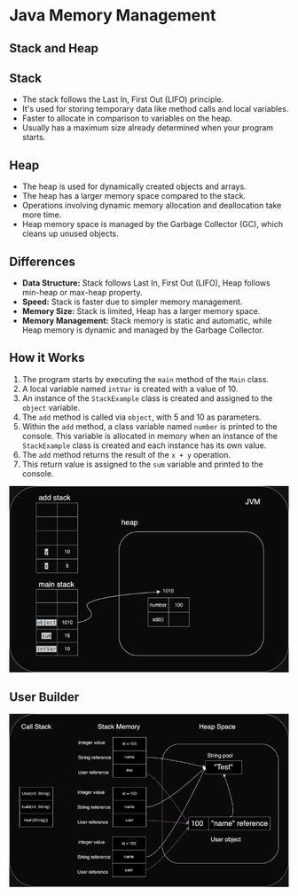 # __Java Memory Management__

## Stack and Heap

## Stack

- The stack follows the Last In, First Out (LIFO) principle.
- It's used for storing temporary data like method calls and local variables.
- Faster to allocate in comparison to variables on the heap.
- Usually has a maximum size already determined when your program starts.

## Heap

- The heap is used for dynamically created objects and arrays.
- The heap has a larger memory space compared to the stack.
- Operations involving dynamic memory allocation and deallocation take more time.
- Heap memory space is managed by the Garbage Collector (GC), which cleans up unused objects.

## Differences

- **Data Structure:** Stack follows Last In, First Out (LIFO), Heap follows min-heap or max-heap property.
- **Speed:** Stack is faster due to simpler memory management.
- **Memory Size:** Stack is limited, Heap has a larger memory space.
- **Memory Management:** Stack memory is static and automatic, while Heap memory is dynamic and managed by the Garbage Collector.

## How it Works

1. The program starts by executing the `main` method of the `Main` class.
2. A local variable named `intVar` is created with a value of 10.
3. An instance of the `StackExample` class is created and assigned to the `object` variable.
4. The `add` method is called via `object`, with 5 and 10 as parameters.
5. Within the `add` method, a class variable named `number` is printed to the console. This variable is allocated in memory when an instance of the `StackExample` class is created and each instance has its own value.
6. The `add` method returns the result of the `x + y` operation.
7. This return value is assigned to the `sum` variable and printed to the console.

![Java Memory Management](resources/java-memory-management.png)

## User Builder

![User Builder Stack Heap](resources/user-builder-stack-heap.png)